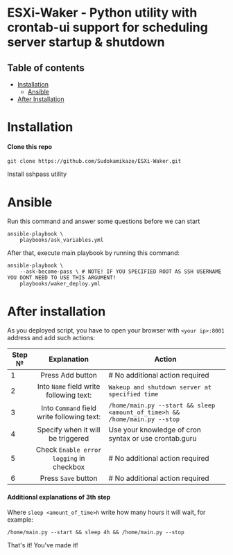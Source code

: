 ESXi-Waker - Python utility with crontab-ui support for scheduling server startup & shutdown
==========

Table of contents
-----------------
* [Installation](#installation)
    * [Ansible](#ansible)
* [After Installation](#after-installation)

Installation
=====

#### Clone this repo

`git clone https://github.com/Sudokamikaze/ESXi-Waker.git`

Install sshpass utility

Ansible
=====

Run this command and answer some questions before we can start
```
ansible-playbook \
    playbooks/ask_variables.yml
```

After that, execute main playbook by running this command:
```
ansible-playbook \
    --ask-become-pass \ # NOTE! IF YOU SPECIFIED ROOT AS SSH USERNAME YOU DONT NEED TO USE THIS ARGUMENT!
    playbooks/waker_deploy.yml
```

After installation
=====

As you deployed script, you have to open your browser with `<your ip>:8001` address and add such actions:

| Step №| Explanation|Action|
| ------------- |:-------------:|-------------|
|1      | Press Add button| # No additional action required | 
|2      |Into `Name` field write following text: |`Wakeup and shutdown server at specified time`|
|3      |Into `Command` field write following text: |`/home/main.py --start && sleep <amount_of_time>h && /home/main.py --stop`|
|4      |Specify when it will be triggered | Use your knowledge of cron syntax or use crontab.guru|
|5      |Check `Enable error logging` in checkbox| # No additional action required |
|6      |Press `Save` button| # No additional action required |

#### Additional explanations of 3th step
Where `sleep <amount_of_time>h` write how many hours it will wait, for example:

```/home/main.py --start && sleep 4h && /home/main.py --stop```


That's it! You've made it!

